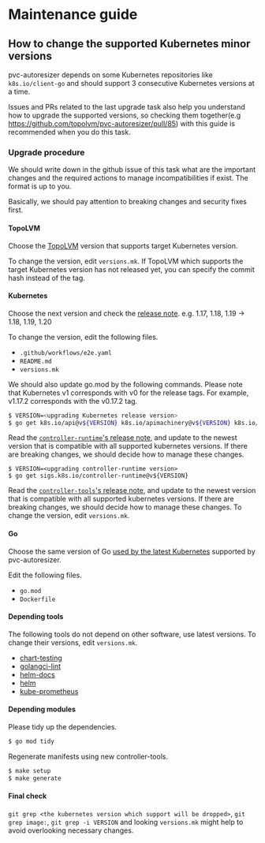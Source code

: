 Maintenance guide
=================

How to change the supported Kubernetes minor versions
-------------------------------------------

pvc-autoresizer depends on some Kubernetes repositories like `k8s.io/client-go` and should support 3 consecutive Kubernetes versions at a time.

Issues and PRs related to the last upgrade task also help you understand how to upgrade the supported versions,
so checking them together(e.g https://github.com/topolvm/pvc-autoresizer/pull/85) with this guide is recommended when you do this task.

### Upgrade procedure

We should write down in the github issue of this task what are the important changes and the required actions to manage incompatibilities if exist.
The format is up to you.

Basically, we should pay attention to breaking changes and security fixes first.

#### TopoLVM

Choose the [TopoLVM](https://github.com/topolvm/topolvm/releases) version that supports target Kubernetes version.

To change the version, edit `versions.mk`. If TopoLVM which supports the target Kubernetes version has not released yet, you can specify the commit hash instead of the tag.

#### Kubernetes

Choose the next version and check the [release note](https://kubernetes.io/docs/setup/release/notes/). e.g. 1.17, 1.18, 1.19 -> 1.18, 1.19, 1.20

To change the version, edit the following files.

- `.github/workflows/e2e.yaml`
- `README.md`
- `versions.mk`

We should also update go.mod by the following commands. Please note that Kubernetes v1 corresponds with v0 for the release tags. For example, v1.17.2 corresponds with the v0.17.2 tag.

```bash
$ VERSION=<upgrading Kubernetes release version>
$ go get k8s.io/api@v${VERSION} k8s.io/apimachinery@v${VERSION} k8s.io/client-go@v${VERSION}
```

Read the [`controller-runtime`'s release note](https://github.com/kubernetes-sigs/controller-runtime/releases), and update to the newest version that is compatible with all supported kubernetes versions. If there are breaking changes, we should decide how to manage these changes.

```
$ VERSION=<upgrading controller-runtime version>
$ go get sigs.k8s.io/controller-runtime@v${VERSION}
```

Read the [`controller-tools`'s release note](https://github.com/kubernetes-sigs/controller-tools/releases), and update to the newest version that is compatible with all supported kubernetes versions. If there are breaking changes, we should decide how to manage these changes. To change the version, edit `versions.mk`. 

#### Go

Choose the same version of Go [used by the latest Kubernetes](https://github.com/kubernetes/kubernetes/blob/master/go.mod) supported by pvc-autoresizer.

Edit the following files.

- `go.mod`
- `Dockerfile`

#### Depending tools

The following tools do not depend on other software, use latest versions.
To change their versions, edit `versions.mk`.
- [chart-testing](https://github.com/helm/chart-testing/releases)
- [golangci-lint](https://github.com/golangci/golangci-lint/releases)
- [helm-docs](https://github.com/norwoodj/helm-docs/releases)
- [helm](https://github.com/helm/helm/releases)
- [kube-prometheus](https://github.com/prometheus-operator/kube-prometheus/releases)

#### Depending modules

Please tidy up the dependencies.

```bash
$ go mod tidy
```

Regenerate manifests using new controller-tools.

```bash
$ make setup
$ make generate
```

#### Final check

`git grep <the kubernetes version which support will be dropped>`, `git grep image:`, `git grep -i VERSION` and looking `versions.mk` might help to avoid overlooking necessary changes.
